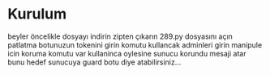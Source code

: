 # Kurulum
beyler öncelikle dosyayı indirin zipten çıkarın 289.py dosyasını açın patlatma botunuzun tokenini girin komutu kullancak adminleri girin manipule icin koruma komutu var kullaninca oylesine sunucu korundu mesaji atar bunu hedef sunucuya guard botu diye atabilirsiniz... 
